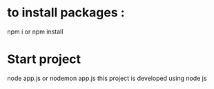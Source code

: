 # to install packages :
npm i or npm install
# Start project 
node app.js or nodemon app.js
this project is developed using node js 